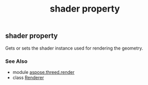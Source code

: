 ﻿---
title: shader property
second_title: Aspose.3D for Python via .NET API References
description: 
type: docs
weight: 200
url: /python-net/aspose.threed.render/renderer/shader/
is_root: false
---

## shader property


Gets or sets the shader instance used for rendering the geometry.

### See Also
* module [aspose.threed.render](../../)
* class [Renderer](/3d/python-net/aspose.threed.render/renderer)
